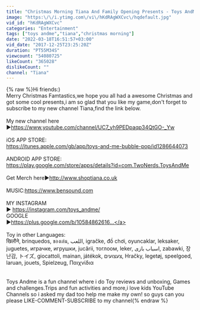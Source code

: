 ```yaml
---
title: "Christmas Morning Tiana And Family Opening Presents - Toys AndMe Special"
image: "https:\/\/i.ytimg.com\/vi\/hKdRAgWXCvc\/hqdefault.jpg"
vid_id: "hKdRAgWXCvc"
categories: "Entertainment"
tags: ["toys andme","tiana","christmas morning"]
date: "2022-03-18T16:51:57+03:00"
vid_date: "2017-12-25T23:25:20Z"
duration: "PT55M34S"
viewcount: "54080725"
likeCount: "365028"
dislikeCount: ""
channel: "Tiana"
---
```

{% raw %}Hi friends:)<br />Merry Christmas Famtastics,we hope you all had a awesome Christmas and got some cool presents,i am so glad that you like my game,don't forget to subscribe to my new channel Tiana,find the link below.<br /><br />My new channel here ▶︎<a rel="nofollow" target="blank" href="https://www.youtube.com/channel/UC7_yh9PEDpaqp34QtGO-_Yw">https://www.youtube.com/channel/UC7_yh9PEDpaqp34QtGO-_Yw</a><br /><br />iOS APP STORE:<br /><a rel="nofollow" target="blank" href="https://itunes.apple.com/gb/app/toys-and-me-bubble-pop/id1286644073">https://itunes.apple.com/gb/app/toys-and-me-bubble-pop/id1286644073</a><br /><br />ANDROID APP STORE:<br /><a rel="nofollow" target="blank" href="https://play.google.com/store/apps/details?id=com.TwoNerds.ToysAndMe">https://play.google.com/store/apps/details?id=com.TwoNerds.ToysAndMe</a><br /><br />Get Merch here▶︎<a rel="nofollow" target="blank" href="http://www.shoptiana.co.uk">http://www.shoptiana.co.uk</a><br /><br />MUSIC:<a rel="nofollow" target="blank" href="https://www.bensound.com">https://www.bensound.com</a><br /><br />MY INSTAGRAM<br />▶︎ <a rel="nofollow" target="blank" href="https://instagram.com/toys_andme/">https://instagram.com/toys_andme/</a><br />GOOGLE<br />▶︎<a rel="nofollow" target="blank" href="https://plus.google.com/b/10584862616...">https://plus.google.com/b/10584862616...</a><br /><br />Toy in other Languages: <br />खिलौने, brinquedos, ของเล่น, اللعب, igračke, đồ chơi, oyuncaklar, leksaker, juguetes, играчке, игрушки, jucării, тоглоом, leker, اسباب بازی, zabawki, 장난감, トイズ, giocattoli, mainan, játékok, צעצועים, Hračky, legetøj, speelgoed, laruan, jouets, Spielzeug, Παιχνίδια<br /><br /><br />Toys Andme is a fun channel where i do Toy reviews and unboxing, Games and challenges.Trips and fun activities and more,i love kids YouTube Channels so i asked my dad too help me make my own! so guys can you please LIKE-COMMENT-SUBSCRIBE to my channel{% endraw %}
